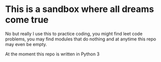 # This is a sandbox where all dreams come true

No but really I use this to practice coding, you might find leet code problems, you may find modules that do nothing
and at anytime this repo may even be empty.

At the moment this repo is written in Python 3